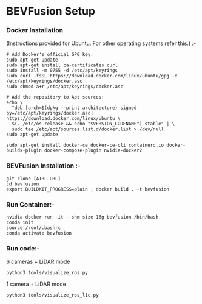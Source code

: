 # BEVFusion Setup
### Docker Installation
(Instructions provided for Ubuntu. For other operating systems refer [this](https://docs.docker.com/engine/install/).) :-
```
# Add Docker's official GPG key:
sudo apt-get update
sudo apt-get install ca-certificates curl
sudo install -m 0755 -d /etc/apt/keyrings
sudo curl -fsSL https://download.docker.com/linux/ubuntu/gpg -o /etc/apt/keyrings/docker.asc
sudo chmod a+r /etc/apt/keyrings/docker.asc

# Add the repository to Apt sources:
echo \
  "deb [arch=$(dpkg --print-architecture) signed-by=/etc/apt/keyrings/docker.asc] https://download.docker.com/linux/ubuntu \
  $(. /etc/os-release && echo "$VERSION_CODENAME") stable" | \
  sudo tee /etc/apt/sources.list.d/docker.list > /dev/null
sudo apt-get update
```
```
sudo apt-get install docker-ce docker-ce-cli containerd.io docker-buildx-plugin docker-compose-plugin nvidia-docker2
```
### BEVFusion Installation :-
```
git clone [AIRL URL]
cd bevfusion
export BUILDKIT_PROGRESS=plain ; docker build . -t bevfusion
```
### Run Container:-
```
nvidia-docker run -it --shm-size 16g bevfusion /bin/bash
conda init
source /root/.bashrc
conda activate bevfusion
```
### Run code:-
6 cameras + LiDAR mode
```
python3 tools/visualize_ros.py
```
1 camera + LiDAR mode
```
python3 tools/visualize_ros_l1c.py
```
